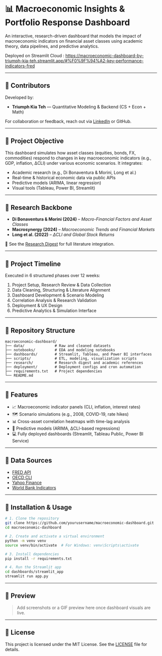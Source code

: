 # 📊 Macroeconomic Insights & Portfolio Response Dashboard

An interactive, research-driven dashboard that models the impact of macroeconomic indicators on financial asset classes using academic theory, data pipelines, and predictive analytics.

Deployed on Streamlit Cloud : https://macroeconomic-dashboard-by-triumph-kia-teh.streamlit.app/#%F0%9F%94%A2-key-performance-indicators-fred 

---

## 👥 Contributors

Developed by:

- **Triumph Kia Teh** — Quantitative Modeling & Backend (CS + Econ + Math)  

For collaboration or feedback, reach out via [LinkedIn](https://www.linkedin.com/in/triumph-kia-teh/) or GitHub.

---

## 📌 Project Objective

This dashboard simulates how asset classes (equities, bonds, FX, commodities) respond to changes in key macroeconomic indicators (e.g., GDP, inflation, ΔCLI) under various economic scenarios. It integrates:

- Academic research (e.g., Di Bonaventura & Morini, Long et al.)
- Real-time & historical economic data via public APIs
- Predictive models (ARIMA, linear regression)
- Visual tools (Tableau, Power BI, Streamlit)

---

## 🧠 Research Backbone

- **Di Bonaventura & Morini (2024)** – *Macro-Financial Factors and Asset Classes*
- **Macrosynergy (2024)** – *Macroeconomic Trends and Financial Markets*
- **Long et al. (2022)** – *ΔCLI and Global Stock Returns*

📄 See the [Research Digest](./research/Research_Digest.pdf) for full literature integration.

---

## 📅 Project Timeline

Executed in 6 structured phases over 12 weeks:

1. Project Setup, Research Review & Data Collection  
2. Data Cleaning, Structuring & Literature Alignment  
3. Dashboard Development & Scenario Modeling  
4. Correlation Analysis & Research Validation  
5. Deployment & UX Design  
6. Predictive Analytics & Simulation Interface  

---

## 📁 Repository Structure

```
macroeconomic-dashboard/
├── data/              # Raw and cleaned datasets
├── notebooks/         # EDA and modeling notebooks
├── dashboards/        # Streamlit, Tableau, and Power BI interfaces
├── scripts/           # ETL, modeling, visualization scripts
├── research/          # Research digest and academic references
├── deployment/        # Deployment configs and cron automation
├── requirements.txt   # Project dependencies
└── README.md
```

---

## 🚀 Features

- 📈 Macroeconomic indicator panels (CLI, inflation, interest rates)
- 🗺️ Scenario simulations (e.g., 2008, COVID-19, rate hikes)
- 📊 Cross-asset correlation heatmaps with time-lag analysis
- 🧠 Predictive models (ARIMA, ΔCLI-based regressions)
- 💻 Fully deployed dashboards (Streamlit, Tableau Public, Power BI Service)

---

## 📡 Data Sources

- [FRED API](https://fred.stlouisfed.org/)
- [OECD CLI](https://data.oecd.org/leadind/business-confidence-index-cli.htm)
- [Yahoo Finance](https://finance.yahoo.com/)
- [World Bank Indicators](https://data.worldbank.org/)

---

## 🧪 Installation & Usage

```bash
# 1. Clone the repository
git clone https://github.com/yourusername/macroeconomic-dashboard.git
cd macroeconomic-dashboard

# 2. Create and activate a virtual environment
python -m venv venv
source venv/bin/activate  # For Windows: venv\Scripts\activate

# 3. Install dependencies
pip install -r requirements.txt

# 4. Run the Streamlit app
cd dashboards/streamlit_app
streamlit run app.py
```

---

## 📸 Preview

> Add screenshots or a GIF preview here once dashboard visuals are live.

---

## 📜 License

This project is licensed under the MIT License. See the [LICENSE](./LICENSE) file for details.
